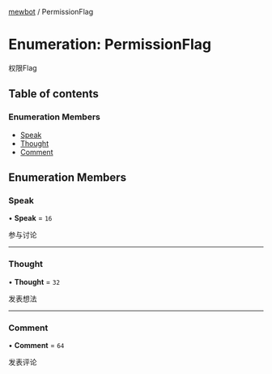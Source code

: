 [mewbot](../README.md) / PermissionFlag

# Enumeration: PermissionFlag

权限Flag

## Table of contents

### Enumeration Members

- [Speak](PermissionFlag.md#speak)
- [Thought](PermissionFlag.md#thought)
- [Comment](PermissionFlag.md#comment)

## Enumeration Members

### Speak

• **Speak** = ``16``

参与讨论

___

### Thought

• **Thought** = ``32``

发表想法

___

### Comment

• **Comment** = ``64``

发表评论
